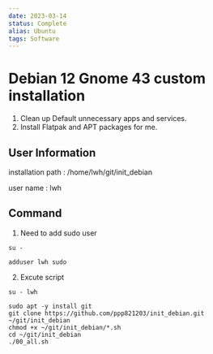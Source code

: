 ```yaml
---
date: 2023-03-14
status: Complete 
alias: Ubuntu
tags: Software
---
```


# Debian 12 Gnome 43 custom installation

1. Clean up Default unnecessary apps and services.
2. Install Flatpak and APT packages for me.

## User Information

installation path : /home/lwh/git/init_debian

user name : lwh

## Command

1. Need to add sudo user

```
su -

adduser lwh sudo
```
2. Excute script

```
su - lwh

sudo apt -y install git
git clone https://github.com/ppp821203/init_debian.git ~/git/init_debian
chmod +x ~/git/init_debian/*.sh
cd ~/git/init_debian
./00_all.sh
```